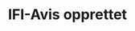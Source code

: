 ---
title: IFI-Avis opprettet
tags: ifi-avis, index
year: 2015
sources:
  - http://www.mn.uio.no/ifi/livet-rundt-studiene/organisasjoner/ifi-avis.html UiO
view: none
---